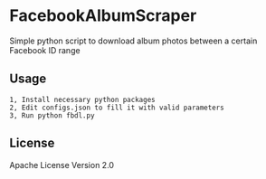 # FacebookAlbumScraper
Simple python script to download album photos between a certain Facebook ID range

## Usage

    1, Install necessary python packages
    2, Edit configs.json to fill it with valid parameters
    3, Run python fbdl.py

License
-------

Apache License Version 2.0
